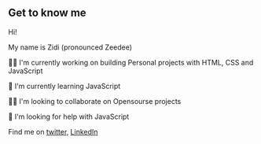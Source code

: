 ## Get to know me
Hi!

My name is Zidi (pronounced Zeedee)

👩‍💻 I'm currently working on building Personal projects with HTML, CSS and  JavaScript

🧠 I'm currently learning JavaScript

👯‍♀️ I'm looking to collaborate on Opensourse projects

🤔 I'm looking for help with JavaScript

Find me on [twitter](https://twitter.com/ZEbikake), [LinkedIn](https://www.linkedin.com/in/zidideke-ebikake-0296a023a/)


<!---
ZidiEbi/ZidiEbi is a ✨ special ✨ repository because its `README.md` (this file) appears on your GitHub profile.
You can click the Preview link to take a look at your changes.
--->
